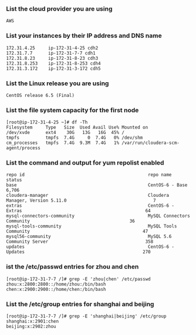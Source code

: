 
### List the cloud provider you are using
```
AWS
```

### List your instances by their IP address and DNS name
```
172.31.4.25     ip-172-31-4-25 cdh2
172.31.7.7      ip-172-31-7-7 cdh1
172.31.8.23     ip-172-31-8-23 cdh3
172.31.8.253    ip-172-31-8-253 cdh4
172.31.3.172    ip-172-31-3-172 cdh5

```

### List the Linux release you are using
```
CentOS release 6.5 (Final)
```

### List the file system capacity for the first node
```
[root@ip-172-31-4-25 ~]# df -Th
Filesystem     Type   Size  Used Avail Use% Mounted on
/dev/xvde      ext4    30G   13G   16G  45% /
tmpfs          tmpfs  7.4G     0  7.4G   0% /dev/shm
cm_processes   tmpfs  7.4G  9.3M  7.4G   1% /var/run/cloudera-scm-agent/process

```

### List the command and output for yum repolist enabled
```
repo id                                               repo name                                                    status
base                                                  CentOS-6 - Base                                              6,706
cloudera-manager                                      Cloudera Manager, Version 5.11.0                                 7
extras                                                CentOS-6 - Extras                                               64
mysql-connectors-community                            MySQL Connectors Community                                      36
mysql-tools-community                                 MySQL Tools Community                                           47
mysql56-community                                     MySQL 5.6 Community Server                                     358
updates                                               CentOS-6 - Updates                                             270

```

### ist the /etc/passwd entries for zhou and chen
```
[root@ip-172-31-7-7 /]# grep -E 'zhou|chen' /etc/passwd
zhou:x:2800:2800::/home/zhou:/bin/bash
chen:x:2900:2900::/home/chen:/bin/bash
```

### List the /etc/group entries for shanghai and beijing
```
[root@ip-172-31-7-7 /]# grep -E 'shanghai|beijing' /etc/group
shanghai:x:2901:chen
beijing:x:2902:zhou

```
